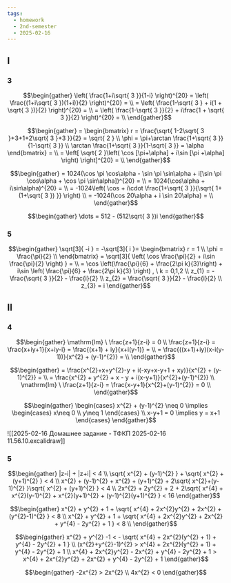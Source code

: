 ```yaml
---
tags:
  - homework
  - 2nd-semester
  - 2025-02-16
---
```


## I

### 3

$$\begin{gather}
\left( \frac{1+i\sqrt{ 3 }}{1-i} \right)^{20} = \left( \frac{(1+i\sqrt{ 3 })(1+i)}{2} \right)^{20} = \\
= \left( \frac{1-\sqrt{ 3 } + i(1 + \sqrt{ 3 })}{2} \right)^{20} = \\
= \left( \frac{1-\sqrt{ 3 }}{2} + i\frac{1 + \sqrt{ 3 }}{2} \right)^{20} = \\
\end{gather}$$

$$\begin{gather}
= \begin{bmatrix}
r = \frac{\sqrt{ 1-2\sqrt{ 3 }+3+1+2\sqrt{ 3 }+3 }}{2} = \sqrt{ 2 } \\
\phi = \pi+\arctan \frac{1+\sqrt{ 3 }}{1-\sqrt{ 3 }} \\
\arctan \frac{1+\sqrt{ 3 }}{1-\sqrt{ 3 }} = \alpha
\end{bmatrix} = \\
= \left[ \sqrt{ 2 }\left( \cos [\pi+\alpha] + i\sin [\pi +\alpha] \right)  \right]^{20} = \\
\end{gather}$$

$$\begin{gather}
= 1024(\cos \pi \cos\alpha - \sin \pi \sin\alpha + i[\sin \pi \cos\alpha + \cos \pi \sin\alpha])^{20} = \\
= 1024(\cos\alpha + i\sin\alpha)^{20} = \\
= -1024\left( \cos + i\cdot \frac{1+\sqrt{ 3 }}{\sqrt{ 1+ (1+\sqrt{ 3 }) }} \right) \\
= -1024(\cos 20\alpha + i \sin 20\alpha) = \\
\end{gather}$$

$$\begin{gather}
\dots = 512 - (512\sqrt{ 3 })i
\end{gather}$$

### 5

$$\begin{gather}
\sqrt[3]{ -i } = -\sqrt[3]{ i }= \begin{bmatrix}
r = 1 \\
\phi = \frac{\pi}{2} \\
\end{bmatrix} = \sqrt[3]{ \left( \cos \frac{\pi}{2} + i\sin \frac{\pi}{2} \right) } = \\
= \cos \left(\frac{\pi}{6} + \frac{2\pi k}{3}\right) + i\sin \left( \frac{\pi}{6} + \frac{2\pi k}{3} \right) , \ k = 0,1,2 \\
z_{1} = -\frac{\sqrt{ 3 }}{2} - \frac{i}{2} \\
z_{2} = \frac{\sqrt{ 3 }}{2} - \frac{i}{2} \\
z_{3} = i
\end{gather}$$

## II

### 4

$$\begin{gather}
\mathrm{Im} \ \frac{z+1}{z-i} = 0 \\
\frac{z+1}{z-i} = \frac{x+iy+1}{x+iy-i} = \frac{(x+1) + iy}{x+i(y-1)} = \\
= \frac{((x+1)+iy)(x-i(y-1))}{x^{2} + (y-1)^{2}} = \\
\end{gather}$$

$$\begin{gather}
= \frac{x^{2}+x+y^{2}-y + i(-xy+x-y+1 + xy)}{x^{2} + (y-1)^{2}} = \\
= \frac{x^{2} + y^{2} + x - y + i(x-y+1)}{x^{2}+(y-1)^{2}} \\
\mathrm{Im} \ \frac{z+1}{z-i} = \frac{x-y+1}{x^{2}+(y-1)^{2}} = 0 \\
\end{gather}$$

$$\begin{gather}
\begin{cases}
x^{2} + (y-1)^{2} \neq 0 \implies \begin{cases}
x\neq 0 \\
y\neq 1
\end{cases} \\
x-y+1 = 0 \implies y = x+1
\end{cases}
\end{gather}$$

![[2025-02-16 Домашнее задание - ТФКП 2025-02-16 11.56.10.excalidraw]]

### 5

$$\begin{gather}
|z-i| + |z+i| < 4 \\
\sqrt{ x^{2} + (y-1)^{2} } + \sqrt{ x^{2} + (y+1)^{2} } < 4 \\
x^{2} + (y-1)^{2} + x^{2} + (y+1)^{2} + 2\sqrt{ x^{2}+(y-1)^{2} }\sqrt{ x^{2} + (y+1)^{2} } < 4 \\
2x^{2} + 2y^{2} + 2 + 2\sqrt{ x^{4} + x^{2}(y-1)^{2} + x^{2}(y+1)^{2} + (y-1)^{2}(y+1)^{2} } < 16
\end{gather}$$

$$\begin{gather}
x^{2} + y^{2} + 1 + \sqrt{ x^{4} + 2x^{2}y^{2} + 2x^{2} + (y^{2}-1)^{2} } < 8 \\
x^{2} + y^{2} + 1 + \sqrt{ x^{4} + 2x^{2}y^{2} + 2x^{2} + y^{4} - 2y^{2} + 1 } < 8 \\
\end{gather}$$

$$\begin{gather}
x^{2} + y^{2} -1 < - \sqrt{ x^{4} + 2x^{2}(y^{2} + 1) + y^{4} - 2y^{2} + 1 } \\
(x^{2}+y^{2}-1)^{2} > x^{4} + 2x^{2}(y^{2} + 1) + y^{4} - 2y^{2} + 1 \\
x^{4} + 2x^{2}y^{2} - 2x^{2} + y^{4} - 2y^{2} + 1 > x^{4} + 2x^{2}y^{2} + 2x^{2} + y^{4} - 2y^{2} + 1
\end{gather}$$

$$\begin{gather}
-2x^{2} > 2x^{2} \\
4x^{2} < 0
\end{gather}$$
